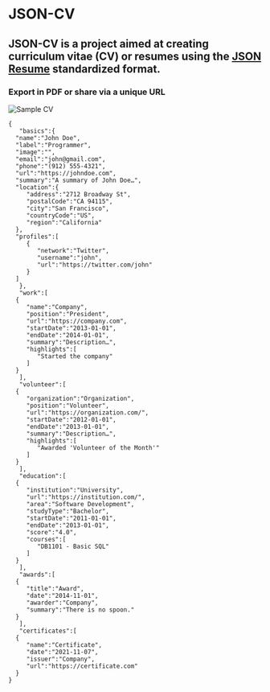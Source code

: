 ﻿
# JSON-CV

## **JSON-CV** is a project aimed at creating curriculum vitae (CV) or resumes using the [JSON Resume](https://jsonresume.org/) standardized format.
### **Export in PDF or share via a unique URL**

![Sample CV](https://json-cv-five.vercel.app/img/exampleCv.webp)

    {
	   "basics":{
      "name":"John Doe",
      "label":"Programmer",
      "image":"",
      "email":"john@gmail.com",
      "phone":"(912) 555-4321",
      "url":"https://johndoe.com",
      "summary":"A summary of John Doe…",
      "location":{
         "address":"2712 Broadway St",
         "postalCode":"CA 94115",
         "city":"San Francisco",
         "countryCode":"US",
         "region":"California"
      },
      "profiles":[
         {
            "network":"Twitter",
            "username":"john",
            "url":"https://twitter.com/john"
         }
      ]
	   },
	   "work":[
      {
         "name":"Company",
         "position":"President",
         "url":"https://company.com",
         "startDate":"2013-01-01",
         "endDate":"2014-01-01",
         "summary":"Description…",
         "highlights":[
            "Started the company"
         ]
      }
	   ],
	   "volunteer":[
      {
         "organization":"Organization",
         "position":"Volunteer",
         "url":"https://organization.com/",
         "startDate":"2012-01-01",
         "endDate":"2013-01-01",
         "summary":"Description…",
         "highlights":[
            "Awarded 'Volunteer of the Month'"
         ]
      }
	   ],
	   "education":[
      {
         "institution":"University",
         "url":"https://institution.com/",
         "area":"Software Development",
         "studyType":"Bachelor",
         "startDate":"2011-01-01",
         "endDate":"2013-01-01",
         "score":"4.0",
         "courses":[
            "DB1101 - Basic SQL"
         ]
      }
	   ],
	   "awards":[
      {
         "title":"Award",
         "date":"2014-11-01",
         "awarder":"Company",
         "summary":"There is no spoon."
      }
	   ],
	   "certificates":[
      {
         "name":"Certificate",
         "date":"2021-11-07",
         "issuer":"Company",
         "url":"https://certificate.com"
      }
	}


